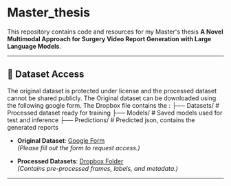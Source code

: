 # Master_thesis

This repository contains code and resources for my Master's thesis **A Novel Multimodal Approach for Surgery
Video Report Generation with Large
Language Models**.

---

## 📂 Dataset Access

The original dataset is protected under license and the processed dataset cannot be shared publicly. The Original dataset can be downloaded using the following google form. The Dropbox file contains the :
├── Datasets/               # Processed dataset ready for training
├── Models/                # Saved models used for test and inference
├── Predictions/          # Predicted json, contains the generated reports


- **Original Dataset**: [Google Form](https://forms.gle/GbMj8TwNoNpMUJuv9)  
  *(Please fill out the form to request access.)*

- **Processed Datasets**: [Dropbox Folder](https://www.dropbox.com/scl/fo/dxgile7sjtfie18ch8gcz/AGwi8nFqGPMFPd3S7AHxD5o?rlkey=zj5p9mqddtfhwc61arjybmyxp&st=pt02tp7e&dl=0)  
  *(Contains pre-processed frames, labels, and metadata.)*

---


